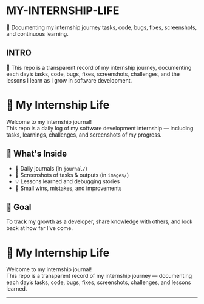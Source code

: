 # MY-INTERNSHIP-LIFE
🌟 Documenting my internship journey tasks, code, bugs, fixes, screenshots, and continuous learning.

## INTRO
📖 This repo is a transparent record of my internship journey, documenting each day’s tasks, code, bugs, fixes, screenshots, challenges, and the lessons I learn as I grow in software development.

# 🌟 My Internship Life

Welcome to my internship journal!  
This repo is a daily log of my software development internship — including tasks, learnings, challenges, and screenshots of my progress.  

## 📖 What's Inside
- 📝 Daily journals (in `journal/`)
- 📸 Screenshots of tasks & outputs (in `images/`)
- 💡 Lessons learned and debugging stories
- 🚀 Small wins, mistakes, and improvements


## 🌱 Goal
To track my growth as a developer, share knowledge with others, and look back at how far I've come.


# 🌟 My Internship Life

Welcome to my internship journal!  
This repo is a transparent record of my internship journey — documenting each day’s tasks, code, bugs, fixes, screenshots, challenges, and lessons learned.  

---


                    
